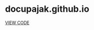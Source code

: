 # docupajak.github.io

  <a id="view-code" href="https://codepen.io/virgilpana/pen/JowNpb" target="_blank">VIEW CODE</a>
